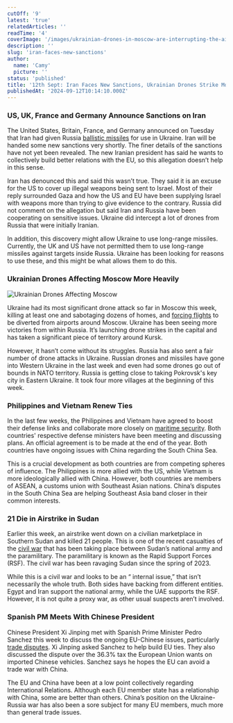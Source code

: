 ```yaml
---
cutOff: '9'
latest: 'true'
relatedArticles: ''
readTime: '4'
coverImage: '/images/ukrainian-drones-in-moscow-are-interrupting-the-airport--2---1--cxOT.webp'
description: ''
slug: 'iran-faces-new-sanctions'
author:
  name: 'Camy'
  picture: ''
status: 'published'
title: '12th Sept: Iran Faces New Sanctions, Ukrainian Drones Strike Moscow'
publishedAt: '2024-09-12T10:14:10.000Z'
---
```


### US, UK, France and Germany Announce Sanctions on Iran

The United States, Britain, France, and Germany announced on Tuesday that Iran had given Russia [ballistic missiles](https://www.dw.com/en/ballistic-missiles-to-russia-us-europe-sanction-iran/a-70181326) for use in Ukraine. Iran will be handed some new sanctions very shortly. The finer details of the sanctions have not yet been revealed. The new Iranian president has said he wants to collectively build better relations with the EU, so this allegation doesn’t help in this sense.

Iran has denounced this and said this wasn’t true. They said it is an excuse for the US to cover up illegal weapons being sent to Israel. Most of their reply surrounded Gaza and how the US and EU have been supplying Israel with weapons more than trying to give evidence to the contrary. Russia did not comment on the allegation but said Iran and Russia have been cooperating on sensitive issues. Ukraine did intercept a lot of drones from Russia that were initially Iranian.

In addition, this discovery might allow Ukraine to use long-range missiles. Currently, the UK and US have not permitted them to use long-range missiles against targets inside Russia. Ukraine has been looking for reasons to use these, and this might be what allows them to do this.

### Ukrainian Drones Affecting Moscow More Heavily

![Ukrainian Drones Affecting Moscow](/images/ukrainian-drones-in-moscow-are-interrupting-the-airport--2---1--g1Nz.webp)

Ukraine had its most significant drone attack so far in Moscow this week, killing at least one and sabotaging dozens of homes, and [forcing flights](https://www.reuters.com/world/europe/russia-destroys-ukraine-launched-drone-flying-towards-moscow-mayor-says-2024-09-09/) to be diverted from airports around Moscow. Ukraine has been seeing more victories from within Russia. It’s launching drone strikes in the capital and has taken a significant piece of territory around Kursk.

However, it hasn’t come without its struggles. Russia has also sent a fair number of drone attacks in Ukraine. Russian drones and missiles have gone into Western Ukraine in the last week and even had some drones go out of bounds in NATO territory. Russia is getting close to taking Pokrovsk's key city in Eastern Ukraine. It took four more villages at the beginning of this week.

### Philippines and Vietnam Renew Ties

In the last few weeks, the Philippines and Vietnam have agreed to boost their defense links and collaborate more closely on [maritime security](https://www.dw.com/en/south-china-sea-philippines-vietnam-deepen-defense-ties/a-70181293). Both countries' respective defense ministers have been meeting and discussing plans. An official agreement is to be made at the end of the year. Both countries have ongoing issues with China regarding the South China Sea.

This is a crucial development as both countries are from competing spheres of influence. The Philippines is more allied with the US, while Vietnam is more ideologically allied with China. However, both countries are members of ASEAN, a customs union with Southeast Asian nations. China’s disputes in the South China Sea are helping Southeast Asia band closer in their common interests.

### 21 Die in Airstrike in Sudan

Earlier this week, an airstrike went down on a civilian marketplace in Southern Sudan and killed 21 people. This is one of the recent casualties of the [civil war](https://edition.cnn.com/2024/09/09/africa/sudan-airstrike-market-intl/index.html) that has been taking place between Sudan’s national army and the paramilitary. The paramilitary is known as the Rapid Support Forces (RSF). The civil war has been ravaging Sudan since the spring of 2023.

While this is a civil war and looks to be an “ internal issue,” that isn’t necessarily the whole truth. Both sides have backing from different entities. Egypt and Iran support the national army, while the UAE supports the RSF. However, it is not quite a proxy war, as other usual suspects aren’t involved.

### Spanish PM Meets With Chinese President

Chinese President Xi Jinping met with Spanish Prime Minister Pedro Sanchez this week to discuss the ongoing EU-Chinese issues, particularly [trade disputes](https://www.reuters.com/world/asia-pacific/spanish-autos-pork-beijings-sights-with-pm-sanchez-china-2024-09-09/). Xi Jinping asked Sanchez to help build EU ties. They also discussed the dispute over the 36.3% tax the European Union wants on imported Chinese vehicles. Sanchez says he hopes the EU can avoid a trade war with China.

The EU and China have been at a low point collectively regarding International Relations. Although each EU member state has a relationship with China, some are better than others. China’s position on the Ukraine-Russia war has also been a sore subject for many EU members, much more than general trade issues.